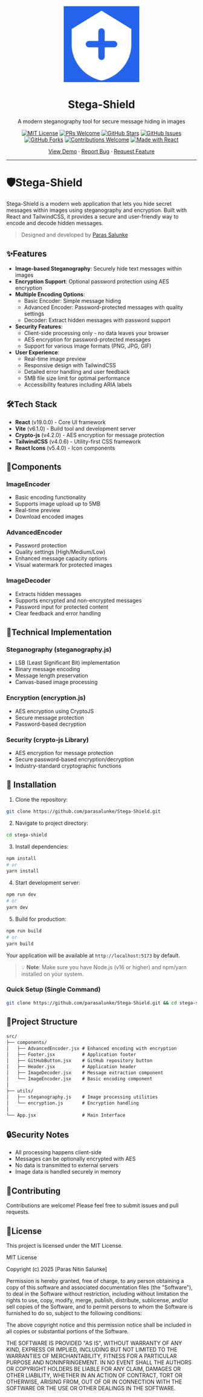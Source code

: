 <div align="center">
  <img src="public/logo.png" alt="Stega-Shield Logo" width="200" height="200"/>

  # Stega-Shield

  <p>A modern steganography tool for secure message hiding in images</p>

  [![MIT License](https://img.shields.io/badge/License-MIT-green.svg)](https://choosealicense.com/licenses/mit/)
  [![PRs Welcome](https://img.shields.io/badge/PRs-welcome-brightgreen.svg?style=flat-square)](http://makeapullrequest.com)
  [![GitHub Stars](https://img.shields.io/github/stars/parasalunke/Stega-Shield)](https://github.com/parasalunke/Stega-Shield/stargazers)
  [![GitHub Issues](https://img.shields.io/github/issues/parasalunke/Stega-Shield)](https://github.com/parasalunke/Stega-Shield/issues)
  [![GitHub Forks](https://img.shields.io/github/forks/parasalunke/Stega-Shield)](https://github.com/parasalunke/Stega-Shield/network/members)
  [![Contributions Welcome](https://img.shields.io/badge/contributions-welcome-brightgreen.svg?style=flat)](https://github.com/parasalunke/Stega-Shield/issues)
  [![Made with React](https://img.shields.io/badge/Made%20with-React-61DAFB.svg)](https://reactjs.org/)


  <div align="center">
    <a href="https://stega-shield.vercel.app">View Demo</a>
    ·
    <a href="https://github.com/parasalunke/Stega-Shield/issues">Report Bug</a>
    ·
    <a href="https://github.com/parasalunke/Stega-Shield/issues">Request Feature</a>
  </div>
</div>

---



# 🛡️Stega-Shield

Stega-Shield is a modern web application that lets you hide secret messages within images using steganography and encryption. Built with React and TailwindCSS, it provides a secure and user-friendly way to encode and decode hidden messages.

> Designed and developed by [Paras Salunke](https://www.linkedin.com/in/salunkeparasofficial)

## ✨Features

- **Image-based Steganography**: Securely hide text messages within images
- **Encryption Support**: Optional password protection using AES encryption
- **Multiple Encoding Options**:
  - Basic Encoder: Simple message hiding
  - Advanced Encoder: Password-protected messages with quality settings
  - Decoder: Extract hidden messages with password support
- **Security Features**:
  - Client-side processing only - no data leaves your browser
  - AES encryption for password-protected messages
  - Support for various image formats (PNG, JPG, GIF)
- **User Experience**:
  - Real-time image preview
  - Responsive design with TailwindCSS
  - Detailed error handling and user feedback
  - 5MB file size limit for optimal performance
  - Accessibility features including ARIA labels

## 🛠️Tech Stack

- **React** (v19.0.0) - Core UI framework
- **Vite** (v6.1.0) - Build tool and development server
- **Crypto-js** (v4.2.0) - AES encryption for message protection
- **TailwindCSS** (v4.0.6) - Utility-first CSS framework
- **React Icons** (v5.4.0) - Icon components

## 🧩Components

### ImageEncoder
- Basic encoding functionality
- Supports image upload up to 5MB
- Real-time preview
- Download encoded images

### AdvancedEncoder
- Password protection
- Quality settings (High/Medium/Low)
- Enhanced message capacity options
- Visual watermark for protected images

### ImageDecoder
- Extracts hidden messages
- Supports encrypted and non-encrypted messages
- Password input for protected content
- Clear feedback and error handling

## 🔧Technical Implementation

### Steganography (steganography.js)
- LSB (Least Significant Bit) implementation
- Binary message encoding
- Message length preservation
- Canvas-based image processing

### Encryption (encryption.js)
- AES encryption using CryptoJS
- Secure message protection
- Password-based decryption

### Security (crypto-js Library)
  - AES encryption for message protection
  - Secure password-based encryption/decryption
  - Industry-standard cryptographic functions


## 🚀 Installation

1. Clone the repository:
```bash
git clone https://github.com/parasalunke/Stega-Shield.git
```

2. Navigate to project directory:
```bash
cd stega-shield
```

3. Install dependencies:
```bash
npm install
# or
yarn install
```

4. Start development server:
```bash
npm run dev
# or
yarn dev
```

5. Build for production:
```bash
npm run build
# or
yarn build
```

Your application will be available at `http://localhost:5173` by default.

> 💡 **Note**: Make sure you have Node.js (v16 or higher) and npm/yarn installed on your system.

### Quick Setup (Single Command)

```bash
git clone https://github.com/parasalunke/Stega-Shield.git && cd stega-shield && npm install && npm run dev
```

## 📁Project Structure

```
src/
├── components/
│   ├── AdvancedEncoder.jsx # Enhanced encoding with encryption
│   ├── Footer.jsx          # Application footer
│   ├── GitHubButton.jsx    # GitHub repository button
│   ├── Header.jsx          # Application header
│   ├── ImageDecoder.jsx    # Message extraction component
│   └── ImageEncoder.jsx    # Basic encoding component
│ 
├── utils/
│   ├── steganography.js    # Image processing utilities
│   └── encryption.js       # Encryption handling
│   
└── App.jsx                 # Main Interface

```

## 🔒Security Notes

- All processing happens client-side
- Messages can be optionally encrypted with AES
- No data is transmitted to external servers
- Image data is handled securely in memory

## 🤝Contributing

Contributions are welcome! Please feel free to submit issues and pull requests.

## 📝License

This project is licensed under the MIT License.

MIT License

Copyright (c) 2025 [Paras Nitin Salunke]

Permission is hereby granted, free of charge, to any person obtaining a copy
of this software and associated documentation files (the "Software"), to deal
in the Software without restriction, including without limitation the rights
to use, copy, modify, merge, publish, distribute, sublicense, and/or sell
copies of the Software, and to permit persons to whom the Software is
furnished to do so, subject to the following conditions:

The above copyright notice and this permission notice shall be included in all
copies or substantial portions of the Software.

THE SOFTWARE IS PROVIDED "AS IS", WITHOUT WARRANTY OF ANY KIND, EXPRESS OR
IMPLIED, INCLUDING BUT NOT LIMITED TO THE WARRANTIES OF MERCHANTABILITY,
FITNESS FOR A PARTICULAR PURPOSE AND NONINFRINGEMENT. IN NO EVENT SHALL THE
AUTHORS OR COPYRIGHT HOLDERS BE LIABLE FOR ANY CLAIM, DAMAGES OR OTHER
LIABILITY, WHETHER IN AN ACTION OF CONTRACT, TORT OR OTHERWISE, ARISING FROM,
OUT OF OR IN CONNECTION WITH THE SOFTWARE OR THE USE OR OTHER DEALINGS IN THE
SOFTWARE.
